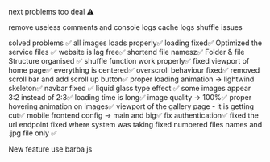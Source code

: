next problems too deal ⚠️

remove useless comments and console logs
cache logs 
shuffle issues

solved problems ✅
all images loads properly✅
loading fixed✅
Optimized the service files ✅
website is lag free✅
shortend file namesz✅
Folder & file Structure organised ✅
shuffle function work properly✅
fixed viewport of home page✅
everything is centered✅
overscroll behaviour fixed✅
removed scroll bar and add scroll up button✅
proper loading animation -> lightwind skeleton✅
navbar fixed ✅
liquid glass type effect ✅
some images appear 3:2 instead of 2:3✅
loading time is long✅
image quality -> 100%✅
proper hovering animation on images✅
viewport of the gallery page - it is getting cut✅
mobile frontend config -> main and big✅
fix authentication✅
fixed the url endpoint 
fixed where system was taking fixed numbered files names and .jpg file only ✅

New feature
use barba js
